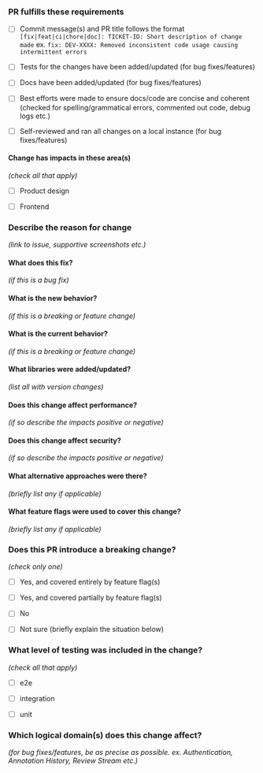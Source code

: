 ### PR fulfills these requirements
- [ ] Commit message(s) and PR title follows the format `[fix|feat|ci|chore|doc]: TICKET-ID: Short description of change made` ex. `fix: DEV-XXXX: Removed inconsistent code usage causing intermittent errors`
- [ ] Tests for the changes have been added/updated (for bug fixes/features)
- [ ] Docs have been added/updated (for bug fixes/features)
- [ ] Best efforts were made to ensure docs/code are concise and coherent (checked for spelling/grammatical errors, commented out code, debug logs etc.)
- [ ] Self-reviewed and ran all changes on a local instance (for bug fixes/features)



#### Change has impacts in these area(s)
_(check all that apply)_
- [ ] Product design
- [ ] Frontend



### Describe the reason for change
_(link to issue, supportive screenshots etc.)_



#### What does this fix?
_(if this is a bug fix)_



#### What is the new behavior?
_(if this is a breaking or feature change)_



#### What is the current behavior?
_(if this is a breaking or feature change)_



#### What libraries were added/updated?
_(list all with version changes)_



#### Does this change affect performance?
_(if so describe the impacts positive or negative)_



#### Does this change affect security?
_(if so describe the impacts positive or negative)_



#### What alternative approaches were there?
_(briefly list any if applicable)_



#### What feature flags were used to cover this change?
_(briefly list any if applicable)_



### Does this PR introduce a breaking change?
_(check only one)_
- [ ] Yes, and covered entirely by feature flag(s)
- [ ] Yes, and covered partially by feature flag(s)
- [ ] No
- [ ] Not sure (briefly explain the situation below)



### What level of testing was included in the change?
_(check all that apply)_
- [ ] e2e
- [ ] integration
- [ ] unit



### Which logical domain(s) does this change affect?
_(for bug fixes/features, be as precise as possible. ex. Authentication, Annotation History, Review Stream etc.)_

